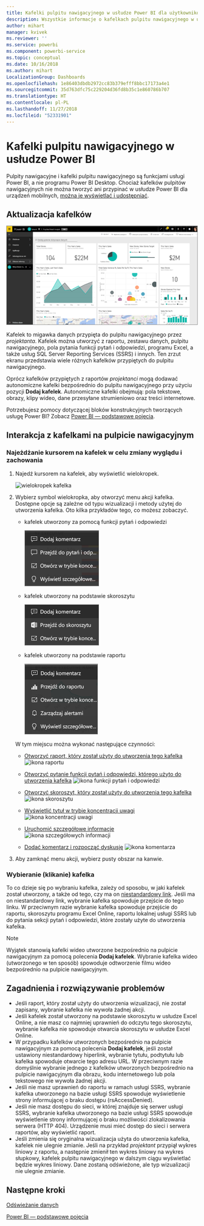 ```yaml
---
title: Kafelki pulpitu nawigacyjnego w usłudze Power BI dla użytkowników
description: Wszystkie informacje o kafelkach pulpitu nawigacyjnego w usłudze Power BI dla użytkowników. Dotyczy to również kafelków, które są tworzone z poziomu usługi SQL Server Reporting Services (SSRS).
author: mihart
manager: kvivek
ms.reviewer: ''
ms.service: powerbi
ms.component: powerbi-service
ms.topic: conceptual
ms.date: 10/16/2018
ms.author: mihart
LocalizationGroup: Dashboards
ms.openlocfilehash: 1e86403dbdb2972cc83b379efff8bbc17173a4e1
ms.sourcegitcommit: 35d763dfc75c229204d36fd8b35c1e860786b707
ms.translationtype: HT
ms.contentlocale: pl-PL
ms.lasthandoff: 11/27/2018
ms.locfileid: "52331901"
---
```

# <a name="dashboard-tiles-in-power-bi"></a>Kafelki pulpitu nawigacyjnego w usłudze Power BI
Pulpity nawigacyjne i kafelki pulpitu nawigacyjnego są funkcjami usługi Power BI, a nie programu Power BI Desktop. Chociaż kafelków pulpitów nawigacyjnych nie można tworzyć ani przypinać w usłudze Power BI dla urządzeń mobilnych, [można je wyświetlać i udostępniać](mobile/mobile-tiles-in-the-mobile-apps.md). 

## <a name="dashboard-tiles"></a>Aktualizacja kafelków
![Pulpit nawigacyjny usługi Power BI](./media/end-user-tiles/power-bi-dashboard.png)

Kafelek to migawka danych przypięta do pulpitu nawigacyjnego przez *projektanta*. Kafelek można utworzyć z raportu, zestawu danych, pulpitu nawigacyjnego, pola pytania funkcji pytań i odpowiedzi, programu Excel, a także usług SQL Server Reporting Services (SSRS) i innych.  Ten zrzut ekranu przedstawia wiele różnych kafelków przypiętych do pulpitu nawigacyjnego.

Oprócz kafelków przypiętych z raportów *projektanci* mogą dodawać autonomiczne kafelki bezpośrednio do pulpitu nawigacyjnego przy użyciu pozycji **Dodaj kafelek**. Autonomiczne kafelki obejmują: pola tekstowe, obrazy, klipy wideo, dane przesyłane strumieniowo oraz treści internetowe.

Potrzebujesz pomocy dotyczącej bloków konstrukcyjnych tworzących usługę Power BI?  Zobacz [Power BI — podstawowe pojęcia](end-user-basic-concepts.md).


## <a name="interacting-with-tiles-on-a-dashboard"></a>Interakcja z kafelkami na pulpicie nawigacyjnym

### <a name="hover-over-a-tile-to-change-the-appearance-and-behavior"></a>Najeżdżanie kursorem na kafelek w celu zmiany wyglądu i zachowania
1. Najedź kursorem na kafelek, aby wyświetlić wielokropek.
   
    ![wielokropek kafelka](./media/end-user-tiles/ellipses_new.png)
2. Wybierz symbol wielokropka, aby otworzyć menu akcji kafelka. Dostępne opcje są zależne od typu wizualizacji i metody użytej do utworzenia kafelka. Oto kilka przykładów tego, co możesz zobaczyć.

    - kafelek utworzony za pomocą funkcji pytań i odpowiedzi
   
        ![ikona wielokropka](./media/end-user-tiles/power-bi-menu1.png)

    - kafelek utworzony na podstawie skoroszytu
   
        ![ikona wielokropka](./media/end-user-tiles/power-bi-menu2.png)

    - kafelek utworzony na podstawie raportu
   
        ![ikona wielokropka](./media/end-user-tiles/power-bi-menu3.png)
   
    W tym miejscu można wykonać następujące czynności:
   
   * [Otworzyć raport, który został użyty do utworzenia tego kafelka ](end-user-reports.md) ![ikona raportu](./media/end-user-tiles/chart-icon.jpg)  
   
   * [Otworzyć pytanie funkcji pytań i odpowiedzi, którego użyto do utworzenia kafelka](end-user-reports.md) ![ikona funkcji pytań i odpowiedzi](./media/end-user-tiles/qna-icon.png)  
   

   * [Otworzyć skoroszyt, który został użyty do utworzenia tego kafelka ](end-user-reports.md) ![ikona skoroszytu](./media/end-user-tiles/power-bi-open-worksheet.png)  
    * [Wyświetlić tytuł w trybie koncentracji uwagi](end-user-focus.md) ![ikona koncentracji uwagi](./media/end-user-tiles/fullscreen-icon.jpg)  
     * [Uruchomić szczegółowe informacje](end-user-insights.md) ![ikona szczegółowych informacji](./media/end-user-tiles/power-bi-insights.png)
    * [Dodać komentarz i rozpocząć dyskusję](end-user-comment.md) ![ikona komentarza](./media/end-user-tiles/comment-icons.png)

3. Aby zamknąć menu akcji, wybierz pusty obszar na kanwie.

### <a name="select-click-a-tile"></a>Wybieranie (klikanie) kafelka
To co dzieje się po wybraniu kafelka, zależy od sposobu, w jaki kafelek został utworzony, a także od tego, czy ma on [niestandardowy link](../service-dashboard-edit-tile.md). Jeśli ma on niestandardowy link, wybranie kafelka spowoduje przejście do tego linku. W przeciwnym razie wybranie kafelka spowoduje przejście do raportu, skoroszytu programu Excel Online, raportu lokalnej usługi SSRS lub do pytania sekcji pytań i odpowiedzi, które zostały użyte do utworzenia kafelka.

> [!NOTE]
> Wyjątek stanowią kafelki wideo utworzone bezpośrednio na pulpicie nawigacyjnym za pomocą polecenia **Dodaj kafelek**. Wybranie kafelka wideo (utworzonego w ten sposób) spowoduje odtworzenie filmu wideo bezpośrednio na pulpicie nawigacyjnym.   
> 
> 

## <a name="considerations-and-troubleshooting"></a>Zagadnienia i rozwiązywanie problemów
* Jeśli raport, który został użyty do utworzenia wizualizacji, nie został zapisany, wybranie kafelka nie wywoła żadnej akcji.
* Jeśli kafelek został utworzony na podstawie skoroszytu w usłudze Excel Online, a nie masz co najmniej uprawnień do odczytu tego skoroszytu, wybranie kafelka nie spowoduje otwarcia skoroszytu w usłudze Excel Online.
* W przypadku kafelków utworzonych bezpośrednio na pulpicie nawigacyjnym za pomocą polecenia **Dodaj kafelek**, jeśli został ustawiony niestandardowy hiperlink, wybranie tytułu, podtytułu lub kafelka spowoduje otwarcie tego adresu URL.  W przeciwnym razie domyślnie wybranie jednego z kafelków utworzonych bezpośrednio na pulpicie nawigacyjnym dla obrazu, kodu internetowego lub pola tekstowego nie wywoła żadnej akcji.
* Jeśli nie masz uprawnień do raportu w ramach usługi SSRS, wybranie kafelka utworzonego na bazie usługi SSRS spowoduje wyświetlenie strony informującej o braku dostępu (rsAccessDenied).
* Jeśli nie masz dostępu do sieci, w której znajduje się serwer usługi SSRS, wybranie kafelka utworzonego na bazie usługi SSRS spowoduje wyświetlenie strony informującej o braku możliwości zlokalizowania serwera (HTTP 404). Urządzenie musi mieć dostęp do sieci i serwera raportów, aby wyświetlić raport.
* Jeśli zmienia się oryginalna wizualizacja użyta do utworzenia kafelka, kafelek nie ulegnie zmianie.  Jeśli na przykład *projektant* przypiął wykres liniowy z raportu, a następnie zmienił ten wykres liniowy na wykres słupkowy, kafelek pulpitu nawigacyjnego w dalszym ciągu wyświetlać będzie wykres liniowy. Dane zostaną odświeżone, ale typ wizualizacji nie ulegnie zmianie.

## <a name="next-steps"></a>Następne kroki
[Odświeżanie danych](../refresh-data.md)

[Power BI — podstawowe pojęcia](end-user-basic-concepts.md)
